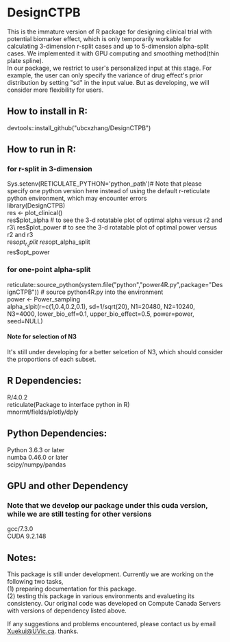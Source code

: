 # DesignCTPB

This is the immature version of R package for designing clinical trial with potential biomarker effect, which is only temporarily workable for calculating 3-dimension r-split cases and up to 5-dimension alpha-split cases. We implemented it with GPU computing and smoothing method(thin plate spline). \
In our package, we restrict to user's personalized input at this stage. For example, the user can only specify the variance of drug effect's prior distribution by setting "sd" in the input value. But as developing, we will consider more flexibility for users. 

## How to install in R:

devtools::install_github("ubcxzhang/DesignCTPB")

## How to run in R:

### for r-split in 3-dimension
Sys.setenv(RETICULATE_PYTHON='python_path')# Note that please specify one python version here instead of using the default r-reticulate python environment, which may encounter errors\
library(DesignCTPB)\
res <- plot_clinical()\
res$plot_alpha # to see the 3-d rotatable plot of optimal alpha versus r2 and r3\
res$plot_power # to see the 3-d rotatable plot of optimal power versus r2 and r3\
res$opt_r_split\
res$opt_alpha_split\
res$opt_power

### for one-point alpha-split
reticulate::source_python(system.file("python","power4R.py",package="DesignCTPB")) # source python4R.py into the environment\
power <- Power_sampling\
alpha_slpit(r=c(1,0.4,0.2,0.1), sd=1/sqrt(20), N1=20480, N2=10240, N3=4000, lower_bio_eff=0.1, upper_bio_effect=0.5, power=power, seed=NULL)
#### Note for selection of N3
It's still under developing for a better selcetion of N3, which should consider the proportions of each subset.

## R Dependencies:

R/4.0.2\
reticulate(Package to interface python in R)\
mnormt/fields/plotly/dply

## Python Dependencies:

Python 3.6.3 or later\
numba 0.46.0 or later\
scipy/numpy/pandas

## GPU and other Dependency 
### Note that we develop our package under this cuda version, while we are still testing for other versions

gcc/7.3.0\
CUDA 9.2.148


## Notes:
This package is still under development. Currently we are working on the following two tasks,\
  (1) preparing documentation for this package.\
  (2) testing this package in various environments and evalueting its consistency. Our original code was developed on Compute Canada Servers with versions of dependency listed above. 

If any suggestions and problems encountered, please contact us by email Xuekui@UVic.ca. thanks. 

